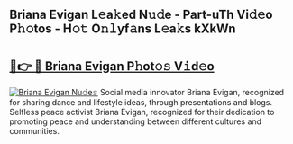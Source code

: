 ## Briana Evigan L𝚎a𝚔ed N𝚞𝚍e - Part-uTh Vi𝚍𝚎o P𝚑𝚘tos - H𝚘𝚝 O𝚗𝚕yf𝚊ns L𝚎a𝚔s kXkWn

# <h2><a href="http://kf7rhjp.oniu.top/?m=Briana+Evigan">🔗👉 🔴 Briana Evigan P𝚑ot𝚘𝚜 V𝚒d𝚎o</a></h2>

[![Briana Evigan Nu𝚍e𝚜](https://i.imgur.com/0qMVB7G.gif)](http://kf7rhjp.oniu.top/?m=Briana+Evigan)
Social media innovator Briana Evigan, recognized for sharing dance and lifestyle ideas, through presentations and blogs. Selfless peace activist Briana Evigan, recognized for their dedication to promoting peace and understanding between different cultures and communities.  
